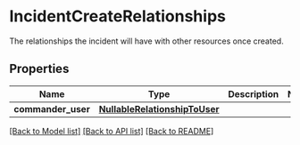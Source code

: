 # IncidentCreateRelationships

The relationships the incident will have with other resources once created.

## Properties

| Name               | Type                                                            | Description | Notes |
| ------------------ | --------------------------------------------------------------- | ----------- | ----- |
| **commander_user** | [**NullableRelationshipToUser**](NullableRelationshipToUser.md) |             |

[[Back to Model list]](README.md#documentation-for-models) [[Back to API list]](README.md#documentation-for-api-endpoints) [[Back to README]](README.md)
